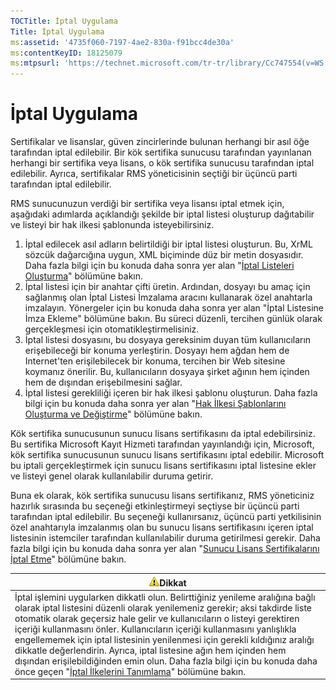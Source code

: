 ```yaml
---
TOCTitle: İptal Uygulama
Title: İptal Uygulama
ms:assetid: '4735f060-7197-4ae2-830a-f91bcc4de30a'
ms:contentKeyID: 18125079
ms:mtpsurl: 'https://technet.microsoft.com/tr-tr/library/Cc747554(v=WS.10)'
---
```


İptal Uygulama
==============

Sertifikalar ve lisanslar, güven zincirlerinde bulunan herhangi bir asıl öğe tarafından iptal edilebilir. Bir kök sertifika sunucusu tarafından yayınlanan herhangi bir sertifika veya lisans, o kök sertifika sunucusu tarafından iptal edilebilir. Ayrıca, sertifikalar RMS yöneticisinin seçtiği bir üçüncü parti tarafından iptal edilebilir.

RMS sunucunuzun verdiği bir sertifika veya lisansı iptal etmek için, aşağıdaki adımlarda açıklandığı şekilde bir iptal listesi oluşturup dağıtabilir ve listeyi bir hak ilkesi şablonunda isteyebilirsiniz.

1.  İptal edilecek asıl adların belirtildiği bir iptal listesi oluşturun. Bu, XrML sözcük dağarcığına uygun, XML biçiminde düz bir metin dosyasıdır. Daha fazla bilgi için bu konuda daha sonra yer alan "[İptal Listeleri Oluşturma](https://technet.microsoft.com/1ef75199-3344-4225-84de-a863a777696a)" bölümüne bakın.
2.  İptal listesi için bir anahtar çifti üretin. Ardından, dosyayı bu amaç için sağlanmış olan İptal Listesi İmzalama aracını kullanarak özel anahtarla imzalayın. Yönergeler için bu konuda daha sonra yer alan "İptal Listesine İmza Ekleme" bölümüne bakın. Bu süreci düzenli, tercihen günlük olarak gerçekleşmesi için otomatikleştirmelisiniz.
3.  İptal listesi dosyasını, bu dosyaya gereksinim duyan tüm kullanıcıların erişebileceği bir konuma yerleştirin. Dosyayı hem ağdan hem de Internet'ten erişilebilecek bir konuma, tercihen bir Web sitesine koymanız önerilir. Bu, kullanıcıların dosyaya şirket ağının hem içinden hem de dışından erişebilmesini sağlar.
4.  İptal listesi gerekliliği içeren bir hak ilkesi şablonu oluşturun. Daha fazla bilgi için bu konuda daha sonra yer alan "[Hak İlkesi Şablonlarını Oluşturma ve Değiştirme](https://technet.microsoft.com/6014176f-ef71-4d29-b3e3-da129c18563d)" bölümüne bakın.

Kök sertifika sunucusunun sunucu lisans sertifikasını da iptal edebilirsiniz. Bu sertifika Microsoft Kayıt Hizmeti tarafından yayınlandığı için, Microsoft, kök sertifika sunucusunun sunucu lisans sertifikasını iptal edebilir. Microsoft bu iptali gerçekleştirmek için sunucu lisans sertifikasını iptal listesine ekler ve listeyi genel olarak kullanılabilir duruma getirir.

Buna ek olarak, kök sertifika sunucusu lisans sertifikanız, RMS yöneticiniz hazırlık sırasında bu seçeneği etkinleştirmeyi seçtiyse bir üçüncü parti tarafından iptal edilebilir. Bu seçeneği kullanırsanız, üçüncü parti yetkilisinin özel anahtarıyla imzalanmış olan bu sunucu lisans sertifikasını içeren iptal listesinin istemciler tarafından kullanılabilir duruma getirilmesi gerekir. Daha fazla bilgi için bu konuda daha sonra yer alan "[Sunucu Lisans Sertifikalarını İptal Etme](https://technet.microsoft.com/8020861d-d196-4431-8282-044675ef5616)" bölümüne bakın.

| ![](images/Cc747554.Caution(WS.10).gif)Dikkat                                                                                                                                                                                                                                                                                                                                                                                                                                                                                                                                                                                                          |
|-------------------------------------------------------------------------------------------------------------------------------------------------------------------------------------------------------------------------------------------------------------------------------------------------------------------------------------------------------------------------------------------------------------------------------------------------------------------------------------------------------------------------------------------------------------------------------------------------------------------------------------------------------------------------------------|
| İptal işlemini uygularken dikkatli olun. Belirttiğiniz yenileme aralığına bağlı olarak iptal listesini düzenli olarak yenilemeniz gerekir; aksi takdirde liste otomatik olarak geçersiz hale gelir ve kullanıcıların o listeyi gerektiren içeriği kullanmasını önler. Kullanıcıların içeriği kullanmasını yanlışlıkla engellememek için iptal listesinin yenilenmesi için gerekli kıldığınız aralığı dikkatle değerlendirin. Ayrıca, iptal listesine ağın hem içinden hem dışından erişilebildiğinden emin olun. Daha fazla bilgi için bu konuda daha önce geçen "[İptal İlkelerini Tanımlama](https://technet.microsoft.com/e2fffe9f-def7-439b-a8aa-43f8a065813d)" bölümüne bakın. |
